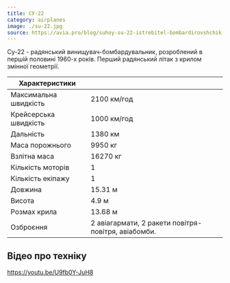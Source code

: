 ```yaml
---
title: СУ-22
category: airplanes
image: ./su-22.jpg
source: https://avia.pro/blog/suhoy-su-22-istrebitel-bombardirovshchik
---
```


Су-22 - радянський винищувач-бомбардувальник, розроблений в першій половині 1960-х років. Перший радянський літак з крилом змінної геометрії.

| Характеристики        |                                                     |
| --------------------- | --------------------------------------------------- |
| Максимальна швидкість | 2100 км/год                                         |
| Крейсерська швидкість | 1000 км/год                                         |
| Дальність             | 1380 км                                             |
| Маса порожнього       | 9950 кг                                             |
| Взлітна маса          | 16270 кг                                            |
| Кількість моторів     | 1                                                   |
| Кількість екіпажу     | 1                                                   |
| Довжина               | 15.31 м                                             |
| Висота                | 4.9 м                                               |
| Розмах крила          | 13.68 м                                             |
| Озброєння             | 2 авіагармати, 2 ракети повітря-повітря, авіабомби. |

## Відео про техніку

https://youtu.be/U9fb0Y-JuH8
